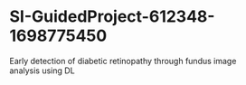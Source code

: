 # SI-GuidedProject-612348-1698775450
Early detection of diabetic retinopathy through fundus image analysis using DL
